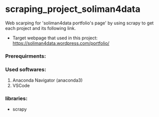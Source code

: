 # scraping_project_soliman4data
Web scarping for 'soliman4data portfolio's page' by using scrapy
to get each project and its following link.

* Target webpage that used in this project:
https://soliman4data.wordpress.com/portfolio/

### Prerequirments:

### Used softwares:
1. Anaconda Navigator (anaconda3)
2. VSCode

### libraries:
* scrapy
